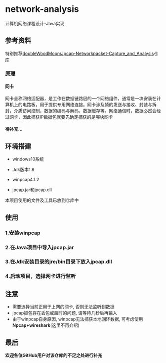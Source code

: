 # network-analysis
计算机网络课程设计-Java实现

## 参考资料

特别推荐[doubleWoodMoon/Jpcap-Networkpacket-Capture_and_Analysis](https://github.com/doubleWoodMoon/Jpcap-Networkpacket-Capture_and_Analysis)仓库



### 原理

#### 网卡

网卡全称网络适配器，是工作在数据链路层的一个网络组件，通常是一块安装在计算机上的电路板，用于提供专用网络连接。网卡涉及帧的发送与接收、封装与拆封，介质访问控制，数据的编码与解码，数据缓存等。网络通信时，数据必然会经过网卡，因此捕获IP数据包就要先确定捕获的是哪块网卡

#### 待补充...

## 环境搭建

- windows10系统

- Jdk版本1.8
- winpcap4.1.2
- jpcap.jar和jpcap.dll

本项目使用的文件及工具已放到仓库中

## 使用

### 1.安装winpcap

### 2.在Java项目中导入jpcap.jar

### 3.在Jdk安装目录的jre/bin目录下放入jpcap.dll

### 4.启动项目，选择网卡进行监听

## 注意

- 需要选择当前正用于上网的网卡, 否则无法监听到数据
- jpcap抓包存在丢包或超时的问题, 请等待几秒后再输入
- 由于winpcap自身原因, winpcap无法捕获本地回环数据, 可考虑使用**Npcap+wireshark**(这里不再介绍)

## 最后

**欢迎各位GitHub用户对该仓库的不足之处进行补充**
